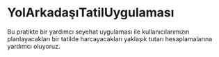 # YolArkadaşıTatilUygulaması
Bu pratikte bir yardımcı seyehat uygulaması ile kullanıcılarımızın planlayacakları bir tatilde harcayacakları yaklaşık tutarı hesaplamalarına yardımcı oluyoruz.
